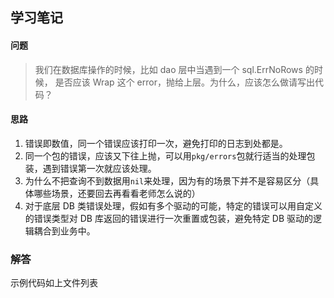## 学习笔记

#### 问题

> 我们在数据库操作的时候，比如 dao 层中当遇到一个 sql.ErrNoRows 的时候， 是否应该 Wrap 这个 error，抛给上层。为什么，应该怎么做请写出代码？


#### 思路
1. 错误即数值，同一个错误应该打印一次，避免打印的日志到处都是。
1. 同一个包的错误，应该又下往上抛，可以用`pkg/errors`包就行适当的处理包装，遇到错误第一次就应该处理。
1. 为什么不把查询不到数据用`nil`来处理，因为有的场景下并不是容易区分（具体哪些场景，还要回去再看看老师怎么说的）
1. 对于底层 DB 类错误处理，假如有多个驱动的可能，特定的错误可以用自定义的错误类型对 DB 库返回的错误进行一次重置或包装，避免特定 DB 驱动的逻辑耦合到业务中。

### 解答
示例代码如上文件列表
